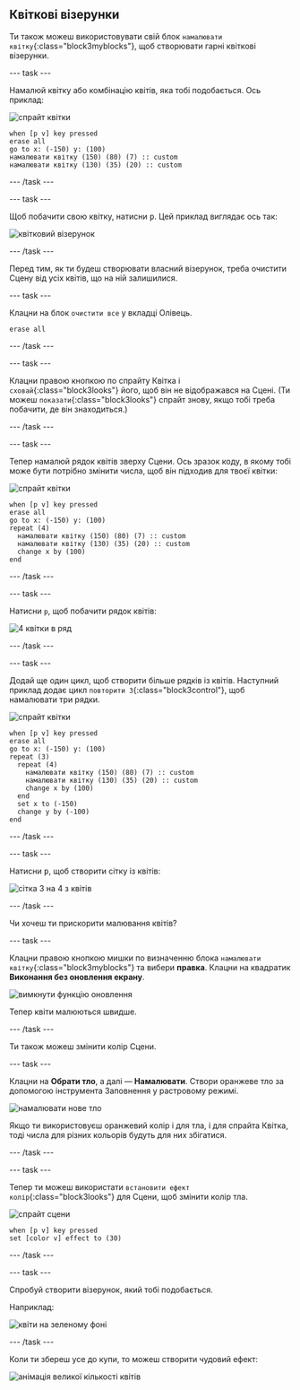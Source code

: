 ## Квіткові візерунки

Ти також можеш використовувати свій блок `намалювати квітку`{:class="block3myblocks"}, щоб створювати гарні квіткові візерунки.

--- task ---

Намалюй квітку або комбінацію квітів, яка тобі подобається. Ось приклад:

![спрайт квітки](images/flower-sprite.png)

```blocks3
when [p v] key pressed
erase all
go to x: (-150) y: (100)
намалювати квітку (150) (80) (7) :: custom
намалювати квітку (130) (35) (20) :: custom
```

--- /task ---

--- task ---

Щоб побачити свою квітку, натисни <kbd>p</kbd>. Цей приклад виглядає ось так:

![квітковий візерунок](images/flower-for-pattern-example.png)

--- /task ---

Перед тим, як ти будеш створювати власний візерунок, треба очистити Сцену від усіх квітів, що на ній залишилися.

--- task ---

Клацни на блок `очистити все` у вкладці Олівець.

```blocks3
erase all
```

--- /task ---

--- task ---

Клацни правою кнопкою по спрайту Квітка і `сховай`{:class="block3looks"} його, щоб він не відображався на Сцені. (Ти можеш `показати`{:class="block3looks"} спрайт знову, якщо тобі треба побачити, де він знаходиться.)

--- /task ---

--- task ---

Тепер намалюй рядок квітів зверху Сцени. Ось зразок коду, в якому тобі може бути потрібно змінити числа, щоб він підходив для твоєї квітки:

![спрайт квітки](images/flower-sprite.png)

```blocks3
when [p v] key pressed
erase all
go to x: (-150) y: (100)
repeat (4) 
  намалювати квітку (150) (80) (7) :: custom
  намалювати квітку (130) (35) (20) :: custom
  change x by (100)
end
```

--- /task ---

--- task ---

Натисни `p`, щоб побачити рядок квітів:

![4 квітки в ряд](images/flower-pattern-row-example.png)

--- /task ---

--- task ---

Додай ще один цикл, щоб створити більше рядків із квітів. Наступний приклад додає цикл `повторити 3`{:class="block3control"}, щоб намалювати три рядки.

![спрайт квітки](images/flower-sprite.png)

```blocks3
when [p v] key pressed
erase all
go to x: (-150) y: (100)
repeat (3) 
  repeat (4) 
    намалювати квітку (150) (80) (7) :: custom
    намалювати квітку (130) (35) (20) :: custom
    change x by (100)
  end
  set x to (-150)
  change y by (-100)
end
```

--- /task ---

--- task ---

Натисни <kbd>p</kbd>, щоб створити сітку із квітів:

![сітка 3 на 4 з квітів](images/flower-pattern-rows-example.png)

--- /task ---

Чи хочеш ти прискорити малювання квітів?

--- task ---

Клацни правою кнопкою мишки по визначенню блока `намалювати квітку`{:class="block3myblocks"} та вибери **правка**. Клацни на квадратик **Виконання без оновлення екрану**.

![вимкнути функцію оновлення](images/flower-no-refresh.png)

Тепер квіти малюються швидше.

--- /task ---

Ти також можеш змінити колір Сцени.

--- task ---

Клацни на **Обрати тло**, а далі — **Намалювати**. Створи оранжеве тло за допомогою інструмента Заповнення у растровому режимі.

![намалювати нове тло](images/flower-orange-backdrop.png)

Якщо ти використовуєш оранжевий колір і для тла, і для спрайта Квітка, тоді числа для різних кольорів будуть для них збігатися.

--- /task ---

--- task ---

Тепер ти можеш використати `встановити ефект колір`{:class="block3looks"} для Сцени, щоб змінити колір тла.

![спрайт сцени](images/stage-sprite.png)

```blocks3
when [p v] key pressed
set [color v] effect to (30)
```

--- /task ---

--- task ---

Спробуй створити візерунок, який тобі подобається.

Наприклад:

![квіти на зеленому фоні](images/flower-pattern-background.png)

--- /task ---

Коли ти збереш усе до купи, то можеш створити чудовий ефект:

![анімація великої кількості квітів](images/flower-gen-example.gif)